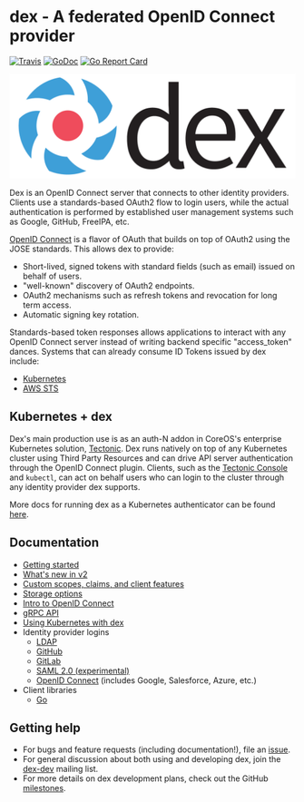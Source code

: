 # dex - A federated OpenID Connect provider

[![Travis](https://api.travis-ci.org/coreos/dex.svg)](https://travis-ci.org/coreos/dex)
[![GoDoc](https://godoc.org/github.com/coreos/dex?status.svg)](https://godoc.org/github.com/coreos/dex)
[![Go Report Card](https://goreportcard.com/badge/github.com/coreos/dex)](https://goreportcard.com/report/github.com/coreos/dex)

![logo](Documentation/logos/dex-horizontal-color.png)

Dex is an OpenID Connect server that connects to other identity providers. Clients use a standards-based OAuth2 flow to login users, while the actual authentication is performed by established user management systems such as Google, GitHub, FreeIPA, etc.

[OpenID Connect][openid-connect] is a flavor of OAuth that builds on top of OAuth2 using the JOSE standards. This allows dex to provide:

* Short-lived, signed tokens with standard fields (such as email) issued on behalf of users.
* "well-known" discovery of OAuth2 endpoints.
* OAuth2 mechanisms such as refresh tokens and revocation for long term access.
* Automatic signing key rotation.

Standards-based token responses allows applications to interact with any OpenID Connect server instead of writing backend specific "access_token" dances. Systems that can already consume ID Tokens issued by dex include:

* [Kubernetes][kubernetes]
* [AWS STS][aws-sts]

## Kubernetes + dex

Dex's main production use is as an auth-N addon in CoreOS's enterprise Kubernetes solution, [Tectonic][tectonic]. Dex runs natively on top of any Kubernetes cluster using Third Party Resources and can drive API server authentication through the OpenID Connect plugin. Clients, such as the [Tectonic Console][tectonic-console] and `kubectl`, can act on behalf users who can login to the cluster through any identity provider dex supports.

More docs for running dex as a Kubernetes authenticator can be found [here](Documentation/kubernetes.md).

## Documentation

* [Getting started](Documentation/getting-started.md)
* [What's new in v2](Documentation/v2.md)
* [Custom scopes, claims, and client features](Documentation/custom-scopes-claims-clients.md)
* [Storage options](Documentation/storage.md)
* [Intro to OpenID Connect](Documentation/openid-connect.md)
* [gRPC API](Documentation/api.md)
* [Using Kubernetes with dex](Documentation/kubernetes.md)
* Identity provider logins
  * [LDAP](Documentation/ldap-connector.md)
  * [GitHub](Documentation/github-connector.md)
  * [GitLab](Documentation/gitlab-connector.md)
  * [SAML 2.0 (experimental)](Documentation/saml-connector.md)
  * [OpenID Connect](Documentation/oidc-connector.md) (includes Google, Salesforce, Azure, etc.)
* Client libraries
  * [Go][go-oidc]

## Getting help

* For bugs and feature requests (including documentation!), file an [issue][issues].
* For general discussion about both using and developing dex, join the [dex-dev][dex-dev] mailing list.
* For more details on dex development plans, check out the GitHub [milestones][milestones].

[openid-connect]: https://openid.net/connect/
[kubernetes]: http://kubernetes.io/docs/admin/authentication/#openid-connect-tokens
[aws-sts]: https://docs.aws.amazon.com/STS/latest/APIReference/Welcome.html
[tectonic]: https://tectonic.com/
[tectonic-console]: https://tectonic.com/enterprise/docs/latest/usage/index.html#tectonic-console
[go-oidc]: https://github.com/coreos/go-oidc
[issues]: https://github.com/coreos/dex/issues
[dex-dev]: https://groups.google.com/forum/#!forum/dex-dev
[milestones]: https://github.com/coreos/dex/milestones
